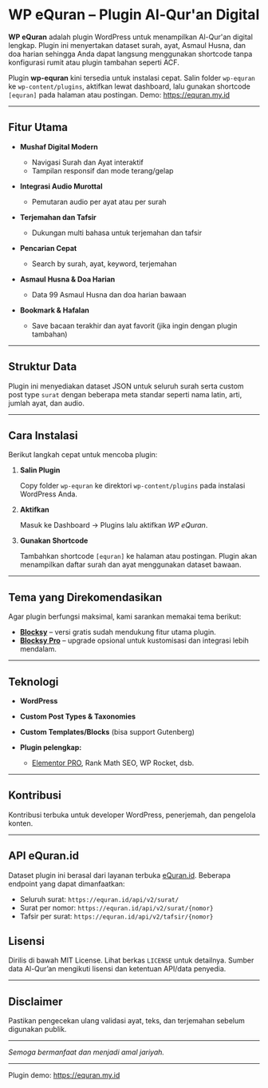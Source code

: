 
# WP eQuran – Plugin Al-Qur'an Digital

**WP eQuran** adalah plugin WordPress untuk menampilkan Al-Qur'an digital lengkap. Plugin ini menyertakan dataset surah, ayat, Asmaul Husna, dan doa harian sehingga Anda dapat langsung menggunakan shortcode tanpa konfigurasi rumit atau plugin tambahan seperti ACF.

Plugin **wp-equran** kini tersedia untuk instalasi cepat. Salin folder `wp-equran` ke `wp-content/plugins`, aktifkan lewat dashboard, lalu gunakan shortcode `[equran]` pada halaman atau postingan.
Demo: https://equran.my.id


---

## Fitur Utama

* **Mushaf Digital Modern**

  * Navigasi Surah dan Ayat interaktif
  * Tampilan responsif dan mode terang/gelap
* **Integrasi Audio Murottal**

  * Pemutaran audio per ayat atau per surah
* **Terjemahan dan Tafsir**

  * Dukungan multi bahasa untuk terjemahan dan tafsir
* **Pencarian Cepat**

  * Search by surah, ayat, keyword, terjemahan
* **Asmaul Husna & Doa Harian**

  * Data 99 Asmaul Husna dan doa harian bawaan
* **Bookmark & Hafalan**

  * Save bacaan terakhir dan ayat favorit (jika ingin dengan plugin tambahan)

---

## Struktur Data

Plugin ini menyediakan dataset JSON untuk seluruh surah serta custom post type `surat` dengan beberapa meta standar seperti nama latin, arti, jumlah ayat, dan audio.

---

## Cara Instalasi

Berikut langkah cepat untuk mencoba plugin:

1. **Salin Plugin**
   
   Copy folder `wp-equran` ke direktori `wp-content/plugins` pada instalasi WordPress Anda.

2. **Aktifkan**

   Masuk ke Dashboard → Plugins lalu aktifkan *WP eQuran*.

3. **Gunakan Shortcode**

   Tambahkan shortcode `[equran]` ke halaman atau postingan. Plugin akan menampilkan daftar surah dan ayat menggunakan dataset bawaan.

---

## Tema yang Direkomendasikan

Agar plugin berfungsi maksimal, kami sarankan memakai tema berikut:

* **[Blocksy](https://creativethemes.com/blocksy/)** – versi gratis sudah mendukung fitur utama plugin.
* **[Blocksy Pro](https://r.freemius.com/5115/5517904/https://creativethemes.com/blocksy/pricing/#comparison-free-vs-pro)** – upgrade opsional untuk kustomisasi dan integrasi lebih mendalam.

---

## Teknologi

* **WordPress**
* **Custom Post Types & Taxonomies**
* **Custom Templates/Blocks** (bisa support Gutenberg)
* **Plugin pelengkap:**

  * [Elementor PRO](https://be.elementor.com/visit/?bta=12143&brand=elementor), Rank Math SEO, WP Rocket, dsb.

---

## Kontribusi

Kontribusi terbuka untuk developer WordPress, penerjemah, dan pengelola konten.

---

## API eQuran.id

Dataset plugin ini berasal dari layanan terbuka [eQuran.id](https://equran.id).
Beberapa endpoint yang dapat dimanfaatkan:

- Seluruh surat: `https://equran.id/api/v2/surat/`
- Surat per nomor: `https://equran.id/api/v2/surat/{nomor}`
- Tafsir per surat: `https://equran.id/api/v2/tafsir/{nomor}`

## Lisensi

Dirilis di bawah MIT License. Lihat berkas `LICENSE` untuk detailnya. Sumber data Al-Qur’an mengikuti lisensi dan ketentuan API/data penyedia.

---

## Disclaimer

Pastikan pengecekan ulang validasi ayat, teks, dan terjemahan sebelum digunakan publik.

---

*Semoga bermanfaat dan menjadi amal jariyah.*

---
Plugin demo: https://equran.my.id

